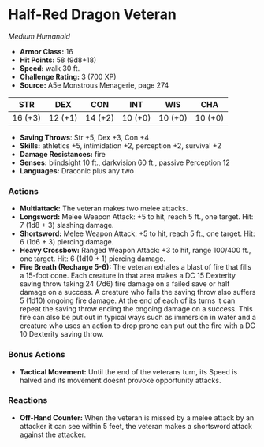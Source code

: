 # Half-Red Dragon Veteran

*Medium* *Humanoid*

- **Armor Class:** 16
- **Hit Points:** 58 (9d8+18)
- **Speed:** walk 30 ft.
- **Challenge Rating:** 3 (700 XP)
- **Source:** A5e Monstrous Menagerie, page 274

| STR | DEX | CON | INT | WIS | CHA |
| --- | --- | --- | --- | --- | --- |
| 16 (+3) | 12 (+1) | 14 (+2) | 10 (+0) | 10 (+0) | 10 (+0) |

- **Saving Throws**: Str +5, Dex +3, Con +4
- **Skills:** athletics +5, intimidation +2, perception +2, survival +2
- **Damage Resistances:** fire
- **Senses:** blindsight 10 ft., darkvision 60 ft., passive Perception 12
- **Languages:** Draconic plus any two

### Actions

- **Multiattack:** The veteran makes two melee attacks.
- **Longsword:** Melee Weapon Attack: +5 to hit, reach 5 ft., one target. Hit: 7 (1d8 + 3) slashing damage.
- **Shortsword:** Melee Weapon Attack: +5 to hit, reach 5 ft., one target. Hit: 6 (1d6 + 3) piercing damage.
- **Heavy Crossbow:** Ranged Weapon Attack: +3 to hit, range 100/400 ft., one target. Hit: 6 (1d10 + 1) piercing damage.
- **Fire Breath (Recharge 5-6):** The veteran exhales a blast of fire that fills a 15-foot cone. Each creature in that area makes a DC 15 Dexterity saving throw  taking 24 (7d6) fire damage on a failed save or half damage on a success. A creature who fails the saving throw also suffers 5 (1d10) ongoing fire damage. At the end of each of its turns  it can repeat the saving throw  ending the ongoing damage on a success. This fire can also be put out in typical ways  such as immersion in water  and a creature who uses an action to drop prone can put out the fire with a DC 10 Dexterity saving throw.

### Bonus Actions

- **Tactical Movement:** Until the end of the veterans turn, its Speed is halved and its movement doesnt provoke opportunity attacks.

### Reactions

- **Off-Hand Counter:** When the veteran is missed by a melee attack by an attacker it can see within 5 feet, the veteran makes a shortsword attack against the attacker.


